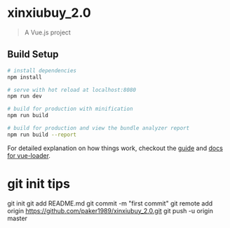 # xinxiubuy_2.0

> A Vue.js project

## Build Setup

``` bash
# install dependencies
npm install

# serve with hot reload at localhost:8080
npm run dev

# build for production with minification
npm run build

# build for production and view the bundle analyzer report
npm run build --report
```

For detailed explanation on how things work, checkout the [guide](http://vuejs-templates.github.io/webpack/) and [docs for vue-loader](http://vuejs.github.io/vue-loader).

# git init tips

git init
git add README.md
git commit -m "first commit"
git remote add origin https://github.com/paker1989/xinxiubuy_2.0.git
git push -u origin master